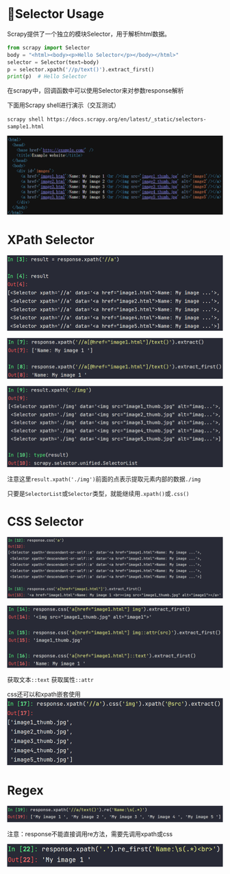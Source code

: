 # :bookmark:Selector Usage

Scrapy提供了一个独立的模块Selector，用于解析html数据。

```py
from scrapy import Selector
body = "<html><body><p>Hello Selector</p></body></html>"
selector = Selector(text=body)
p = selector.xpath('//p/text()').extract_first()
print(p)  # Hello Selector
```

在scrapy中，回调函数中可以使用Selector来对参数response解析

下面用Scrapy shell进行演示（交互测试）

`scrapy shell https://docs.scrapy.org/en/latest/_static/selectors-sample1.html`

![image-20221030154403773](../images/image-20221030154403773.png)

# XPath Selector

![image-20221030155042931](../images/image-20221030155042931.png)

![image-20221030155227605](../images/image-20221030155227605.png)

![image-20221030155317107](../images/image-20221030155317107.png)

注意这里`result.xpath('./img')`前面的点表示提取元素内部的数据`./img`

只要是`SelectorList`或`Selector`类型，就能继续用`.xpath()`或`.css()`

# CSS Selector

![image-20221030161051979](../images/image-20221030161051979.png)

![image-20221030161228906](../images/image-20221030161228906.png)

获取文本`::text`
获取属性`::attr`

css还可以和xpath嵌套使用
![image-20221030161510739](../images/image-20221030161510739.png)

# Regex

![image-20221030161926557](../images/image-20221030161926557.png)

注意：response不能直接调用re方法，需要先调用xpath或css

![image-20221030161952962](../images/image-20221030161952962.png)

